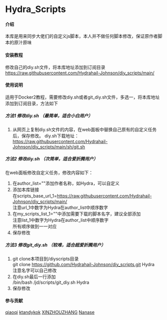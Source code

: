 # Hydra_Scripts

#### 介绍
本库是用来同步大佬们的自定义js脚本，本人并不做任何脚本修改，保证原作者脚本的原汁原味  

#### 安装教程

修改自己的diy.sh文件，将本库地址添加到订阅目录  
https://raw.githubusercontent.com/Hydrahail-Johnson/diy_scripts/main/

#### 使用说明
适用于Docker2教程，需要修改diy.sh或者git_diy.sh文件，多选一，将本库地址添加到订阅目录，方法如下

##### 方法1 修改diy.sh （最简单，适合小白用户）
1. 从网页上复制diy.sh文件的内容，在web面板中替换自己原有的自定义任务后，保存修改。
diy.sh下载地址：https://raw.githubusercontent.com/Hydrahail-Johnson/diy_scripts/main/sh/git.sh

##### 方法2 修改diy.sh （次简单，适合爱折腾用户）
在web面板修改自定义任务，修改内容如下：
1. 在author_list=""添加作者名称，如Hydra，可以自定义
2. 添加本库链接  
在scripts_base_url_1=https://raw.githubusercontent.com/Hydrahail-Johnson/diy_scripts/main/  
注意url_1中数字为Hydra在author_list中顺序数字  
3. 在my_scripts_list_1=""中添加需要下载的脚本名字，建议全部添加  
注意list_1中数字为Hydra在author_list中顺序数字  
所有顺序做到一一对应
4. 保存修改

##### 方法3 修改git_diy.sh （较难，适合超爱折腾用户）
1. git clone本项目到/diyscripts目录  
git clone https://github.com/Hydrahail-Johnson/diy_scripts.git Hydra  
注意名字可以自己修改
2. 在diy.sh最后一行添加  
/bin/bash /jd/scripts/git_diy.sh Hydra
3. 保存修改

#### 参与贡献

[qiaoqi](https://github.com/qiao112)
[ktandykok](https://github.com/ktandykok)
[XINZHOUZHANG](https://github.com/XINZHOUZHANG)
[Nanase](https://github.com/jsyzdej)
